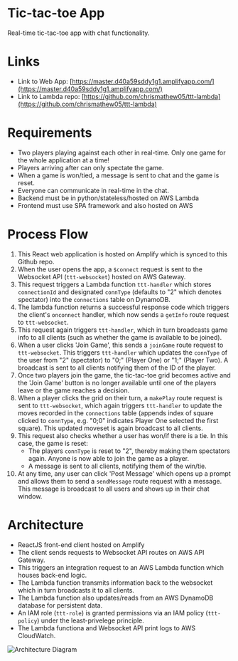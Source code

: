 # Tic-tac-toe App

Real-time tic-tac-toe app with chat functionality.

# Links

- Link to Web App: [https://master.d40a59sddy1g1.amplifyapp.com/](https://master.d40a59sddy1g1.amplifyapp.com/)
- Link to Lambda repo: [https://github.com/chrismathew05/ttt-lambda](https://github.com/chrismathew05/ttt-lambda)

# Requirements

- Two players playing against each other in real-time. Only one game for the whole application at a time!
- Players arriving after can only spectate the game.
- When a game is won/tied, a message is sent to chat and the game is reset.
- Everyone can communicate in real-time in the chat.
- Backend must be in python/stateless/hosted on AWS Lambda
- Frontend must use SPA framework and also hosted on AWS

# Process Flow

1. This React web application is hosted on Amplify which is synced to this Github repo.
2. When the user opens the app, a `$connect` request is sent to the Websocket API (`ttt-websocket`) hosted on AWS Gateway.
3. This request triggers a Lambda function `ttt-handler` which stores `connectionId` and designated `connType` (defaults to "2" which denotes spectator) into the `connections` table on DynamoDB.
4. The lambda function returns a successful response code which triggers the client's `onconnect` handler, which now sends a `getInfo` route request to `ttt-websocket`.
5. This request again triggers `ttt-handler`, which in turn broadcasts game info to all clients (such as whether the game is available to be joined).
6. When a user clicks 'Join Game', this sends a `joinGame` route request to `ttt-websocket`. This triggers `ttt-handler` which updates the `connType` of the user from "2" (spectator) to "0;" (Player One) or "1;" (Player Two). A broadcast is sent to all clients notifying them of the ID of the player.
7. Once two players join the game, the tic-tac-toe grid becomes active and the 'Join Game' button is no longer available until one of the players leave or the game reaches a decision.
8. When a player clicks the grid on their turn, a `makePlay` route request is sent to `ttt-websocket`, which again triggers `ttt-handler` to update the moves recorded in the `connections` table (appends index of square clicked to `connType`, e.g. "0;0" indicates Player One selected the first square). This updated moveset is again broadcast to all clients.
9. This request also checks whether a user has won/if there is a tie. In this case, the game is reset:
   - The players `connType` is reset to "2", thereby making them spectators again. Anyone is now able to join the game as a player.
   - A message is sent to all clients, notifying them of the win/tie.
10. At any time, any user can click 'Post Message' which opens up a prompt and allows them to send a `sendMessage` route request with a message. This message is broadcast to all users and shows up in their chat window.

# Architecture

- ReactJS front-end client hosted on Amplify
- The client sends requests to Websocket API routes on AWS API Gateway.
- This triggers an integration request to an AWS Lambda function which houses back-end logic.
- The Lambda function transmits information back to the websocket which in turn broadcasts it to all clients.
- The Lambda function also updates/reads from an AWS DynamoDB database for persistent data.
- An IAM role (`ttt-role`) is granted permissions via an IAM policy (`ttt-policy`) under the least-privelege principle.
- The Lambda functiona and Websocket API print logs to AWS CloudWatch.

![Architecture Diagram](https://lucid.app/publicSegments/view/9460cbf5-a62b-4b6f-814b-3890796c57dc/image.png)
